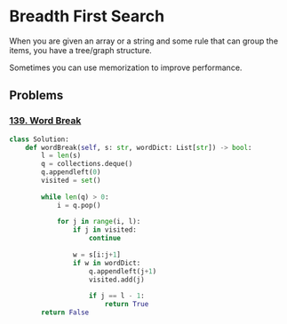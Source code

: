 # Breadth First Search

When you are given an array or a string and some rule that can group the
items, you have a tree/graph structure.

Sometimes you can use memorization to improve performance.

## Problems

### [139. Word Break](https://leetcode.com/problems/word-break/)

```python
class Solution:
    def wordBreak(self, s: str, wordDict: List[str]) -> bool:
        l = len(s)
        q = collections.deque()
        q.appendleft(0)
        visited = set()
        
        while len(q) > 0:
            i = q.pop()
            
            for j in range(i, l):
                if j in visited:
                    continue
                
                w = s[i:j+1]
                if w in wordDict:
                    q.appendleft(j+1)
                    visited.add(j)
                    
                    if j == l - 1:
                        return True
        return False
```